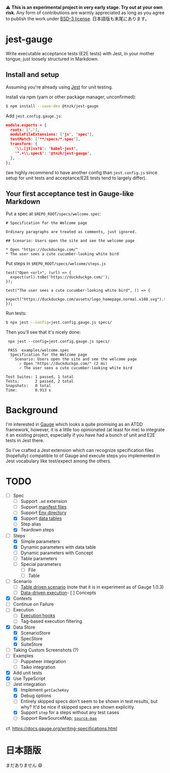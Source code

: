 :warning: **This is an experimental project in very early stage. Try out at your own risk**. Any form of contributions are warmly appreciated as long as you agree to publish the work under [BSD-3 license](./LICENSE). 日本語版も末尾にあります。

# jest-gauge

Write executable acceptance tests (E2E tests) with Jest, in your mother tongue, just loosely structured in Markdown.

## Install and setup

Assuming you're already using [Jest](https://jestjs.io/) for unit testing.

Install via npm (yarn or other package manager, unconfirmed):

```bash
$ npm install --save-dev @tnzk/jest-gauge
```

Add `jest.config.gauge.js`:

```json
module.exports = {
  roots: ['.'],
  moduleFileExtensions: ['js', 'spec'],
  testMatch: ['**/specs/*.spec'],
  transform: {
    '\\.[jt]sx?$': 'babel-jest',
    '^.+\\.spec$': '@tnzk/jest-gauge',
  },
};
```

(we highly recommend to have another config than `jest.config.js` since setup for unit tests and acceptance/E2E tests tend to largely differ).

## Your first acceptance test in Gauge-like Markdown

Put a spec at `$REPO_ROOT/specs/welcome.spec`:

```
# Specification for the Welcome page

Ordinary paragraphs are treated as comments, just ignored.

## Scenario: Users open the site and see the welcome page

* Open "https://duckduckgo.com/"
* The user sees a cute cucumber-looking white bird
```

Put steps in `$REPO_ROOT/specs/welcome/steps.js`

```
test("Open <url>", (url) => {
  expect(url).toBe('https://duckduckgo.com/');
});

test("The user sees a cute cucumber-looking white bird", () => {
  expect("https://duckduckgo.com/assets/logo_homepage.normal.v108.svg").toContain('duck');
});
```

Run tests:

```bash
$ npx jest --config=jest.config.gauge.js specs/
```

Then you'll see that it's nicely done:

```
 npx jest --config=jest.config.gauge.js specs/

 PASS  examples/welcome.spec
  Specification for the Welcome page
    Scenario: Users open the site and see the welcome page
      ✓ Open "https://duckduckgo.com/" (2 ms)
      ✓ The user sees a cute cucumber-looking white bird

Test Suites: 1 passed, 1 total
Tests:       2 passed, 2 total
Snapshots:   0 total
Time:        0.913 s
```

# Background

I'm interested in [Gauge](https://docs.gauge.org) which looks a quite promising as an ATDD framework, however, it is a little too opinionated (at least for me) to integrate it an existing project, especially if you have had a bunch of unit and E2E tests in Jest there.

So I've crafted a Jest extension which can recognize specification files (hopefully) compatible to of Gauge and execute steps you implemented in Jest vocabulary like test/expect among the others.

# TODO

- [ ] Spec
  - [ ] Support `.md` extension
  - [ ] Support [manifest files](https://docs.gauge.org/writing-specifications.html?os=macos&language=javascript&ide=vscode#manifest-file)
  - [ ] Support [Env directory](https://docs.gauge.org/writing-specifications.html?os=macos&language=javascript&ide=vscode#env-directory)
  - [x] Support [data tables](https://docs.gauge.org/writing-specifications.html?os=macos&language=javascript&ide=vscode#table-driven-scenario)
  - [ ] Step alias
  - [x] Teardown steps
- [ ] Steps
  - [x] Simple parameters
  - [x] Dynamic parameters with data table
  - [ ] Dynamic parameters with Concept
  - [ ] Table parameters
  - [ ] Special parameters
    - [ ] File
    - [ ] Table
- [ ] Scenario
  - [ ] [Table driven scenario](https://docs.gauge.org/writing-specifications.html?os=macos&language=javascript&ide=vscode#table-driven-scenario) (note that it is in experiment as of Gauge 1.0.3)
  - [ ] [Data-driven execution](https://docs.gauge.org/execution.html?os=macos&language=javascript&ide=vscode#data-driven-execution)- [ ] Concepts
- [x] Contexts
- [ ] Continue on Failure
- [ ] Execution
  - [ ] [Execution hooks](https://docs.gauge.org/writing-specifications.html?os=macos&language=javascript&ide=vscode#execution-hooks)
  - [ ] Tag-based execution filtering
- [x] Data Store
  - [x] ScenarioStore
  - [x] SpecStore
  - [x] SuiteStore
- [ ] Taking Custom Screenshots (?)
- [ ] Examples
  - [ ] Puppeteer integration
  - [ ] Taiko integration
- [x] Add unit tests
- [x] Use TypeScript
- [ ] Jest integration
  - [x] Implement `getCacheKey`
  - [x] Debug options
  - [ ] Entirely skipped specs don't seem to be shown in test results, but why? It'd be nice if skipped specs are shown explicitly.
  - [x] Support `step` for a steps without any test cases
  - [ ] Support RawSourceMap; [`source-map`](https://github.com/mozilla/source-map/blob/0.6.1/source-map.d.ts#L6-L12)

cf. https://docs.gauge.org/writing-specifications.html

# 日本語版

まだありません :smile: